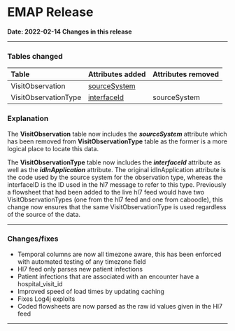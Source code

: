 # EMAP Release

**Date: 2022-02-14 Changes in this release**

---

### Tables changed

Table           | Attributes added | Attributes removed 
:-- |:-- |:--
VisitObservation | [sourceSystem](../data_dictionary/tables.md#VisitObservation) |
VisitObservationType | [interfaceId](../data_dictionary/tables.md#VisitObservationType) |sourceSystem


### Explanation

The **VisitObservation** table now includes the ***sourceSystem*** attribute which has been removed from **VisitObservationType** table as the former is a more logical place to locate this data.

The **VisitObservationType** table now includes the ***interfaceId*** attribute as well as the ***idInApplication*** attribute. The original idInApplication attribute is the code used by the source system for the observation type, whereas the interfaceID is the ID used in the hl7 message to refer to this type. Previously a flowsheet that had been added to the live hl7 feed would have two VisitObservationTypes (one from  the hl7 feed and one from caboodle), this change now ensures that the same VisitObservationType is used regardless of the source of the data.



---

### Changes/fixes

* Temporal columns are now all timezone aware, this has been enforced with automated testing of any timezone field
* Hl7 feed only parses new patient infections
* Patient infections that are associated with an encounter have a hospital_visit_id
* Improved speed of load times by updating caching
* Fixes Log4j exploits
* Coded flowsheets are now parsed as the raw id values given in the Hl7 feed

---
<!--
## Data sources



### Repository Versions

| Repository            | Version |
| :-                    | :-:     |
|Hl7-processor          | 2.4     |
|Emap_interchange       | 2.4     |
|Emap-Core              | 2.4     |
|Inform-DB              | 2.4     |
|Hoover                 | 2.4     |
>
